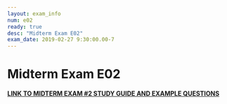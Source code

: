 ```yaml
---
layout: exam_info
num: e02
ready: true
desc: "Midterm Exam E02"
exam_date: 2019-02-27 9:30:00.00-7
---
```


# Midterm Exam E02

<a href="me2_prep.pdf"><b>LINK TO MIDTERM EXAM #2 STUDY GUIDE AND EXAMPLE QUESTIONS</b></a>

